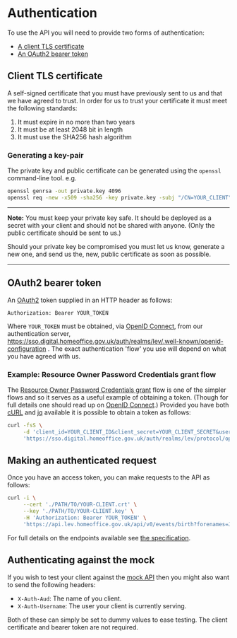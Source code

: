 Authentication
==============

To use the API you will need to provide two forms of authentication:

* [A client TLS certificate]
* [An OAuth2 bearer token]


Client TLS certificate
----------------------

A self-signed certificate that you must have previously sent to us and that we have agreed to trust. In order for us to trust your certificate it must meet the following standards:

1. It must expire in no more than two years
2. It must be at least 2048 bit in length
3. It must use the SHA256 hash algorithm


### Generating a key-pair

The private key and public certificate can be generated using the `openssl` command-line tool. e.g.

```bash
openssl genrsa -out private.key 4096
openssl req -new -x509 -sha256 -key private.key -subj "/CN=YOUR_CLIENT" -days 730 -out public.crt
```

---

**Note:** You must keep your private key safe. It should be deployed as a secret with your client and should not be shared with anyone. (Only the public certificate should be sent to us.)

Should your private key be compromised you must let us know, generate a new one, and send us the, new, public certificate as soon as possible.

---


OAuth2 bearer token
-------------------

An [OAuth2] token supplied in an HTTP header as follows:

```
Authorization: Bearer YOUR_TOKEN
```

Where `YOUR_TOKEN` must be obtained, via [OpenID Connect], from our authentication server, https://sso.digital.homeoffice.gov.uk/auth/realms/lev/.well-known/openid-configuration . The exact authentication 'flow' you use will depend on what you have agreed with us.


### Example: Resource Owner Password Credentials grant flow

The [Resource Owner Password Credentials grant] flow is one of the simpler flows and so it serves as a useful example of obtaining a token. (Though for full details one should read up on [OpenID Connect].) Provided you have both [cURL] and [jq] available it is possible to obtain a token as follows:

```bash
curl -fsS \
     -d 'client_id=YOUR_CLIENT_ID&client_secret=YOUR_CLIENT_SECRET&username=SOME_USER&password=SOME_USERS_PASSWORD&grant_type=password' \
     'https://sso.digital.homeoffice.gov.uk/auth/realms/lev/protocol/openid-connect/token' | jq -r '.access_token'
```


Making an authenticated request
-------------------------------

Once you have an access token, you can make requests to the API as follows:

```bash
curl -i \
     --cert './PATH/TO/YOUR-CLIENT.crt' \
     --key './PATH/TO/YOUR-CLIENT.key' \
     -H 'Authorization: Bearer YOUR_TOKEN' \
     'https://api.lev.homeoffice.gov.uk/api/v0/events/birth?forenames=John&lastname=Smith&dateofbirth=2010-01-01'
```

For full details on the endpoints available see [the specification].

Authenticating against the mock
-------------------------------

If you wish to test your client against the [mock API] then you might also want to send the following headers:

* `X-Auth-Aud`: The name of you client.
* `X-Auth-Username`: The user your client is currently serving.

Both of these can simply be set to dummy values to ease testing. The client certificate and bearer token are not required.

[A client TLS certificate]: #client-tls-certificate
[An OAuth2 bearer token]: #oauth2-bearer-token
[OAuth2]: https://oauth.net/2/
[OpenID Connect]: https://www.keycloak.org/docs/3.3/server_admin/topics/sso-protocols/oidc.html
[Resource Owner Password Credentials grant]: https://tools.ietf.org/html/rfc6749#section-4.3
[cURL]: https://curl.haxx.se/
[jq]: https://stedolan.github.io/jq/
[mock API]: ./Mock
[the specification]: /
